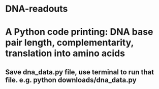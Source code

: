 # DNA-readouts
# A Python code printing: DNA base pair length, complementarity, translation into amino acids

## Save dna_data.py file, use terminal to run that file. e.g. python downloads/dna_data.py  
